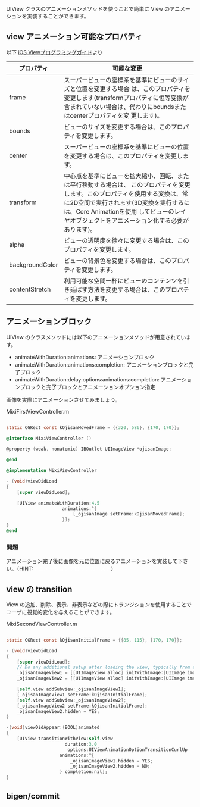 UIView クラスのアニメーションメソッドを使うことで簡単に View のアニメーションを実装することができます。

## view アニメーション可能なプロパティ
以下 [iOS Viewプログラミングガイド](https://developer.apple.com/jp/devcenter/ios/library/documentation/ViewPG_iPhoneOS.pdf)より

プロパティ | 可能な変更
--- | ---
frame | スーパービューの座標系を基準にビューのサイズと位置を変更する場合 は、このプロパティを変更します(transformプロパティに恒等変換が 含まれていない場合は、代わりにboundsまたはcenterプロパティを変 更します)。
bounds | ビューのサイズを変更する場合は、このプロパティを変更します。
center | スーパービューの座標系を基準にビューの位置を変更する場合は、このプロパティを変更します。
transform | 中心点を基準にビューを拡大縮小、回転、または平行移動する場合は、 このプロパティを変更します。このプロパティを使用する変換は、常に2D空間で実行されます(3D変換を実行するには、Core Animationを使用 してビューのレイヤオブジェクトをアニメーション化する必要があります)。
alpha | ビューの透明度を徐々に変更する場合は、このプロパティを変更します。
backgroundColor | ビューの背景色を変更する場合は、このプロパティを変更します。
contentStretch | 利用可能な空間一杯にビューのコンテンツを引き延ばす方法を変更する場合は、このプロパティを変更します。

## アニメーションブロック

UIView のクラスメソッドには以下のアニメーションメソッドが用意されています。
* animateWithDuration:animations: アニメーションブロック
* animateWithDuration:animations:completion: アニメーションブロックと完了ブロック
* animateWithDuration:delay:options:animations:completion: アニメーションブロックと完了ブロックとアニメーションオプション指定

画像を実際にアニメーションさせてみましょう。

MixiFirstViewController.m
```objective-c

static CGRect const kOjisanMovedFrame = {{320, 586}, {170, 170}};

@interface MixiViewController ()

@property (weak, nonatomic) IBOutlet UIImageView *ojisanImage;

@end

@implementation MixiViewController

- (void)viewDidLoad
{
    [super viewDidLoad];

    [UIView animateWithDuration:4.5
                     animations:^{
                         [_ojisanImage setFrame:kOjisanMovedFrame];
                     }];
}
@end

```

### 問題
アニメーション完了後に画像を元に位置に戻るアニメーションを実装して下さい。（HINT:<font color="#ffffff">アニメーションブロックのネスト</font>）

## view の transition
View の追加、削除、表示、非表示などの際にトランジションを使用することでユーザに視覚的変化を与えることができます。

MixiSecondViewController.m
```objective-c

static CGRect const kOjisanInitialFrame = {{85, 115}, {170, 170}};

- (void)viewDidLoad
{
    [super viewDidLoad];
	// Do any additional setup after loading the view, typically from a nib.
    _ojisanImageView1 = [[UIImageView alloc] initWithImage:[UIImage imageNamed:@"ojisan"]];
    _ojisanImageView2 = [[UIImageView alloc] initWithImage:[UIImage imageNamed:@"ojisan2"]];

    [self.view addSubview:_ojisanImageView1];
    [_ojisanImageView1 setFrame:kOjisanInitialFrame];
    [self.view addSubview:_ojisanImageView2];
    [_ojisanImageView2 setFrame:kOjisanInitialFrame];
    _ojisanImageView2.hidden = YES;
}

-(void)viewDidAppear:(BOOL)animated
{
    [UIView transitionWithView:self.view
                      duration:3.0
                       options:UIViewAnimationOptionTransitionCurlUp
                    animations:^{
                        _ojisanImageView1.hidden = YES;
                        _ojisanImageView2.hidden = NO;
                    } completion:nil];
}
```

## bigen/commit
